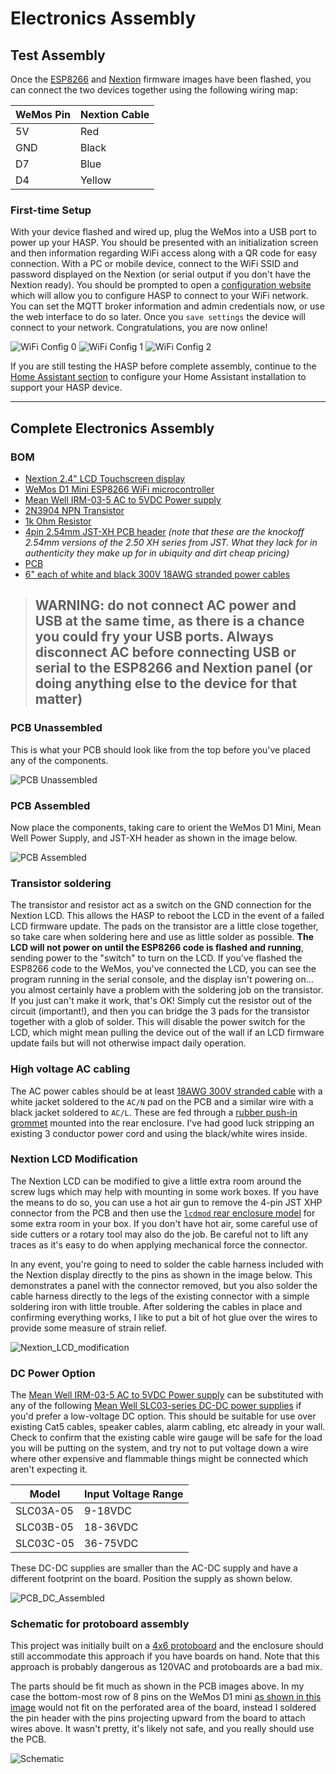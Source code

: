 # Electronics Assembly

## Test Assembly

Once the [ESP8266](01_Arduino_Sketch.md) and [Nextion](02_Nextion_HMI.md) firmware images have been flashed, you can connect the two devices together using the following wiring map:

| WeMos Pin | Nextion Cable |
|-----------|---------------|
| 5V        | Red           |
| GND       | Black         |
| D7        | Blue          |
| D4        | Yellow        |

### First-time Setup

With your device flashed and wired up, plug the WeMos into a USB port to power up your HASP.  You should be presented with an initialization screen and then information regarding WiFi access along with a QR code for easy connection.  With a PC or mobile device, connect to the WiFi SSID and password displayed on the Nextion (or serial output if you don't have the Nextion ready).  You should be prompted to open a [configuration website](http://192.168.4.1) which will allow you to configure HASP to connect to your WiFi network.  You can set the MQTT broker information and admin credentials now, or use the web interface to do so later.  Once you `save settings` the device will connect to your network.  Congratulations, you are now online!

![WiFi Config 0](https://github.com/aderusha/HASwitchPlate/blob/master/Documentation/Images/WiFi_Config_0.png?raw=true) ![WiFi Config 1](https://github.com/aderusha/HASwitchPlate/blob/master/Documentation/Images/WiFi_Config_1.png?raw=true) ![WiFi Config 2](https://github.com/aderusha/HASwitchPlate/blob/master/Documentation/Images/WiFi_Config_2.png?raw=true)

If you are still testing the HASP before complete assembly, continue to the [Home Assistant section](05_Home_Assistant.md) to configure your Home Assistant installation to support your HASP device.

---

## Complete Electronics Assembly

### BOM

* [Nextion 2.4" LCD Touchscreen display](https://amzn.to/2TRTEU2)
* [WeMos D1 Mini ESP8266 WiFi microcontroller](https://amzn.to/2UZlga4)
* [Mean Well IRM-03-5 AC to 5VDC Power supply](https://amzn.to/2UUWGa8)
* [2N3904 NPN Transistor](https://amzn.to/2TRuwwD)
* [1k Ohm Resistor](https://amzn.to/2Ec3kTZ)
* [4pin 2.54mm JST-XH PCB header](https://amzn.to/2Eaywmt) *(note that these are the knockoff 2.54mm versions of the 2.50 XH series from JST.  What they lack for in authenticity they make up for in ubiquity and dirt cheap pricing)*
* [PCB](../PCB)
* [6" each of white and black 300V 18AWG stranded power cables](https://amzn.to/2EcMmoA)

> ## WARNING: do not connect AC power and USB at the same time, as there is a chance you could fry your USB ports.  Always disconnect AC before connecting USB or serial to the ESP8266 and Nextion panel (or doing anything else to the device for that matter)

### PCB Unassembled

This is what your PCB should look like from the top before you've placed any of the components.

![PCB Unassembled](https://github.com/aderusha/HASwitchPlate/blob/master/Documentation/Images/HASP_PCB_Front.png?raw=true)

### PCB Assembled

Now place the components, taking care to orient the WeMos D1 Mini, Mean Well Power Supply, and JST-XH header as shown in the image below.

![PCB Assembled](https://github.com/aderusha/HASwitchPlate/blob/master/Documentation/Images/HASP_PCB_Front_Assembled.png?raw=true)

### Transistor soldering

The transistor and resistor act as a switch on the GND connection for the Nextion LCD.  This allows the HASP to reboot the LCD in the event of a failed LCD firmware update.  The pads on the transistor are a little close together, so take care when soldering here and use as little solder as possible.  **The LCD will not power on until the ESP8266 code is flashed and running**, sending power to the "switch" to turn on the LCD.  If you've flashed the ESP8266 code to the WeMos, you've connected the LCD, you can see the program running in the serial console, and the display isn't powering on... you almost certainly have a problem with the soldering job on the transistor.  If you just can't make it work, that's OK!  Simply cut the resistor out of the circuit (important!), and then you can bridge the 3 pads for the transistor together with a glob of solder.  This will disable the power switch for the LCD, which might mean pulling the device out of the wall if an LCD firmware update fails but will not otherwise impact daily operation.

### High voltage AC cabling

The AC power cables should be at least [18AWG 300V stranded cable](https://amzn.to/2EcMmoA) with a white jacket soldered to the `AC/N` pad on the PCB and a similar wire with a black jacket soldered to `AC/L`.  These are fed through a [rubber push-in grommet](https://amzn.to/2N6Etny) mounted into the rear enclosure.  I've had good luck stripping an existing 3 conductor power cord and using the black/white wires inside.

### Nextion LCD Modification

The Nextion LCD can be modified to give a little extra room around the screw lugs which may help with mounting in some work boxes.  If you have the means to do so, you can use a hot air gun to remove the 4-pin JST XHP connector from the PCB and then use the [`lcdmod` rear enclosure model](../3D_Printable_Models/HASwitchPlate_rear_lcdmod.stl) for some extra room in your box.  If you don't have hot air, some careful use of side cutters or a rotary tool may also do the job.  Be careful not to lift any traces as it's easy to do when applying mechanical force the connector.

In any event, you're going to need to solder the cable harness included with the Nextion display directly to the pins as shown in the image below.  This demonstrates a panel with the connector removed, but you also solder the cable harness directly to the legs of the existing connector with a simple soldering iron with little trouble.  After soldering the cables in place and confirming everything works, I like to put a bit of hot glue over the wires to provide some measure of strain relief.

![Nextion_LCD_modification](https://github.com/aderusha/HASwitchPlate/blob/master/Documentation/Images/Nextion_LCD_modification.jpg?raw=true)

### DC Power Option

The [Mean Well IRM-03-5 AC to 5VDC Power supply](https://amzn.to/2UUWGa8) can be substituted with any of the following [Mean Well SLC03-series DC-DC power supplies](http://www.meanwellusa.com/productPdf.aspx?i=786) if you'd prefer a low-voltage DC option.  This should be suitable for use over existing Cat5 cables, speaker cables, alarm cabling, etc already in your wall.  Check to confirm that the existing cable wire gauge will be safe for the load you will be putting on the system, and try not to put voltage down a wire where other expensive and flammable things might be connected which aren't expecting it.

| Model     | Input Voltage Range |
|-----------|---------------------|
| SLC03A-05 | 9-18VDC             |
| SLC03B-05 | 18-36VDC            |
| SLC03C-05 | 36-75VDC            |

These DC-DC supplies are smaller than the AC-DC supply and have a different footprint on the board.  Position the supply as shown below.

![PCB_DC_Assembled](https://github.com/aderusha/HASwitchPlate/blob/master/Documentation/Images/PCB_DC_Assembled.jpg?raw=true)

### Schematic for protoboard assembly

This project was initially built on a [4x6 protoboard](https://amzn.to/2N6IqbM) and the enclosure should still accommodate this approach if you have boards on hand.  Note that this approach is probably dangerous as 120VAC and protoboards are a bad mix.

The parts should be fit much as shown in the PCB images above.  In my case the bottom-most row of 8 pins on the WeMos D1 mini [as shown in this image](https://raw.githubusercontent.com/aderusha/HASwitchPlate/master/Documentation/Images/Perfboard_Assembly_Parts_Installed.jpg) would not fit on the perforated area of the board, instead I soldered the pin header with the pins projecting upward from the board to attach wires above.  It wasn't pretty, it's likely not safe, and you really should use the PCB.

![Schematic](https://github.com/aderusha/HASwitchPlate/blob/master/Documentation/Images/Schematic.png?raw=true)
